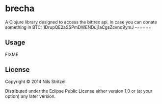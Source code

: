 # brecha

A Clojure library designed to access the bittrex api.
In case you can donate something in BTC: 1DrupQE2aSSPmDWENDuj1aCgsZcvnq9ymJ
-=====

## Usage

FIXME

## License

Copyright © 2014 Nils Stritzel

Distributed under the Eclipse Public License either version 1.0 or (at
your option) any later version.
